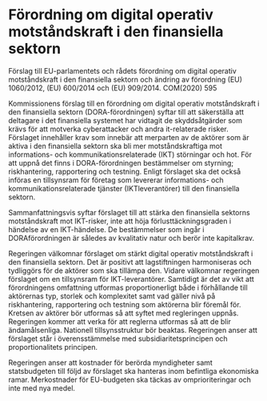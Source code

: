 # Förordning om digital operativ motståndskraft i den finansiella sektorn

Förslag till EU-parlamentets och rådets förordning om digital operativ motståndskraft i den finansiella sektorn och ändring av förordning (EU) 1060/2012, (EU) 600/2014 och (EU) 909/2014. COM(2020) 595

Kommissionens förslag till en förordning om digital operativ motståndskraft i den finansiella sektorn (DORA-förordningen) syftar till att säkerställa att deltagare i det finansiella systemet har vidtagit de skyddsåtgärder som krävs för att motverka cyberattacker och andra it-relaterade risker. Förslaget innehåller krav som innebär att merparten av de aktörer som är aktiva i den finansiella sektorn ska bli mer motståndskraftiga mot informations- och kommunikationsrelaterade (IKT) störningar och hot. För att uppnå det finns i DORA-förordningen bestämmelser om styrning; riskhantering, rapportering och testning. Enligt förslaget ska det också införas en tillsynsram för företag som levererar informations- och kommunikationsrelaterade tjänster (IKTleverantörer) till den finansiella sektorn.

Sammanfattningsvis syftar förslaget till att stärka den finansiella sektorns motståndskraft mot IKT-risker, inte att höja förlusttäckningsgraden i händelse av en IKT-händelse. De bestämmelser som ingår i DORAförordningen är således av kvalitativ natur och berör inte kapitalkrav.

Regeringen välkomnar förslaget om stärkt digital operativ motståndskraft i den finansiella sektorn. Det är positivt att lagstiftningen harmoniseras och tydliggörs för de aktörer som ska tillämpa den. Vidare välkomnar regeringen förslaget om en tillsynsram för IKT-leverantörer. Samtidigt är det av vikt att förordningens omfattning utformas proportionerligt både i förhållande till aktörernas typ, storlek och komplexitet samt vad gäller nivå på riskhantering, rapportering och testning som aktörerna blir föremål för. Kretsen av aktörer bör utformas så att syftet med regleringen uppnås. Regeringen kommer att verka för att reglerna utformas så att de blir ändamålsenliga. Nationell tillsynsstruktur bör beaktas. Regeringen anser att förslaget står i överensstämmelse med subsidiaritetsprincipen och proportionalitets principen.

Regeringen anser att kostnader för berörda myndigheter samt statsbudgeten till följd av förslaget ska hanteras inom befintliga ekonomiska ramar. Merkostnader för EU-budgeten ska täckas av omprioriteringar och inte med nya medel.
